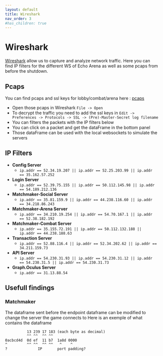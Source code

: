 ```yaml
---
layout: default
title: Wireshark
nav_order: 3
#has_children: true
---
```


# Wireshark

[Wireshark] allow us to capture and analyze network traffic. 
Here you can find IP filters for the different WS of Echo Arena as well as some pcaps from before the shutdown.

## Pcaps

You can find pcaps and ssl keys for lobby/combat/arena here : [pcaps]

- Open those pcaps in Wireshark `File -> Open`
- To decrypt the traffic you need to add the ssl keys in `Edit -> Preferences -> Protocols -> SSL -> (Pre)-Master-Secret log filename`
- You can filters the packets with the IP filters below
- You can click on a packet and get the dataFrame in the bottom panel
- Those dataFrame can be used with the local websockets to simulate the servers

## IP Filters

- **Config Server**
    - `ip.addr == 52.34.19.207 || ip.addr == 52.25.203.99 || ip.addr == 35.162.57.252`
- **Login Server**
    - `ip.addr == 52.39.75.155 || ip.addr == 50.112.145.98 || ip.addr == 54.189.212.136`
- **Matchmaker-Social Server**
    - `ip.addr == 35.81.159.9 || ip.addr == 44.238.116.60 || ip.addr == 34.218.86.243`
- **Matchmaker-Arena Server**
    - `ip.addr == 34.210.19.254 || ip.addr == 54.70.167.1 || ip.addr == 52.38.182.192`
- **Matchmaker-Combat Server**
    - `ip.addr == 35.155.72.191 || ip.addr == 50.112.132.188 || ip.addr == 44.238.188.63`
- **Transaction Server**
    - `ip.addr == 52.88.116.4 || ip.addr == 52.34.202.62 || ip.addr == 34.211.159.73`
- **API Server**
    - `ip.addr == 54.230.31.93 || ip.addr == 54.230.31.12 || ip.addr == 54.230.31.5 || ip.addr == 54.230.31.73`
- **Graph.Oculus Server**
    - `ip.addr == 31.13.88.54`

## Usefull findings

### Matchmaker

The dataframe sent before the endpoint dataframe can be modified to change the server the game connects to
Here is an exemple of what contains the dataframe

```
          13 239 17 183 (each byte as decimal)
          ^^ ^^  ^^ ^^
0acbcd4d  0d ef  11 b7  1a8d 0000
^         ^^ ^^  ^^ ^^   ^    ^
?              IP       port padding?
```

[pcaps]: https://drive.google.com/file/d/1IAu0ZZuZrNNiwc7CzOleWvMZtFdJ2uUk/view?usp=sharing
[Wireshark]: https://www.wireshark.org/